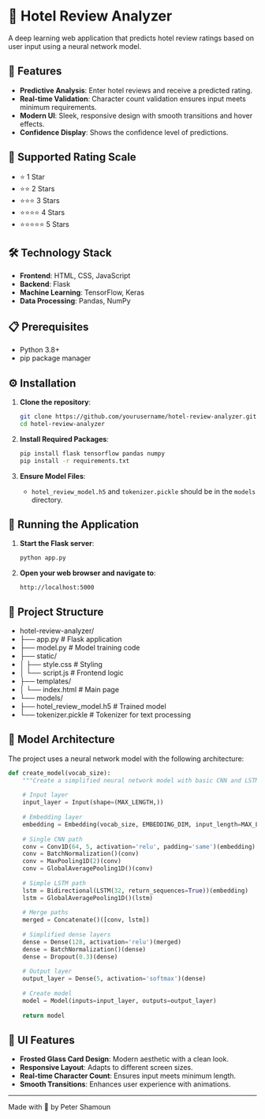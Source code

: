 # 🏨 Hotel Review Analyzer

A deep learning web application that predicts hotel review ratings based on user input using a neural network model.

## 🌟 Features
- **Predictive Analysis**: Enter hotel reviews and receive a predicted rating.
- **Real-time Validation**: Character count validation ensures input meets minimum requirements.
- **Modern UI**: Sleek, responsive design with smooth transitions and hover effects.
- **Confidence Display**: Shows the confidence level of predictions.

## 🏨 Supported Rating Scale
- ⭐ 1 Star
- ⭐⭐ 2 Stars
- ⭐⭐⭐ 3 Stars
- ⭐⭐⭐⭐ 4 Stars
- ⭐⭐⭐⭐⭐ 5 Stars

## 🛠️ Technology Stack
- **Frontend**: HTML, CSS, JavaScript
- **Backend**: Flask
- **Machine Learning**: TensorFlow, Keras
- **Data Processing**: Pandas, NumPy

## 📋 Prerequisites
- Python 3.8+
- pip package manager

## ⚙️ Installation

1. **Clone the repository**:
   ```bash
   git clone https://github.com/yourusername/hotel-review-analyzer.git
   cd hotel-review-analyzer
   ```

2. **Install Required Packages**:
   ```bash
   pip install flask tensorflow pandas numpy
   pip install -r requirements.txt
   ```

3. **Ensure Model Files**:
   - `hotel_review_model.h5` and `tokenizer.pickle` should be in the `models` directory.

## 🚀 Running the Application
1. **Start the Flask server**:
   ```bash
   python app.py
   ```

2. **Open your web browser and navigate to**:
   ```
   http://localhost:5000
   ```

## 📁 Project Structure

- hotel-review-analyzer/
- ├── app.py             # Flask application
- ├── model.py           # Model training code
- ├── static/
- │   ├── style.css      # Styling
- │   └── script.js      # Frontend logic
- ├── templates/
- │   └── index.html     # Main page
- └── models/
-    ├── hotel_review_model.h5 # Trained model
-    └── tokenizer.pickle      # Tokenizer for text processing

## 🤖 Model Architecture
The project uses a neural network model with the following architecture:

```python
def create_model(vocab_size):
    """Create a simplified neural network model with basic CNN and LSTM paths."""
    
    # Input layer
    input_layer = Input(shape=(MAX_LENGTH,))
    
    # Embedding layer
    embedding = Embedding(vocab_size, EMBEDDING_DIM, input_length=MAX_LENGTH)(input_layer)
    
    # Single CNN path
    conv = Conv1D(64, 5, activation='relu', padding='same')(embedding)
    conv = BatchNormalization()(conv)
    conv = MaxPooling1D(2)(conv)
    conv = GlobalAveragePooling1D()(conv)
    
    # Simple LSTM path
    lstm = Bidirectional(LSTM(32, return_sequences=True))(embedding)
    lstm = GlobalAveragePooling1D()(lstm)
    
    # Merge paths
    merged = Concatenate()([conv, lstm])
    
    # Simplified dense layers
    dense = Dense(128, activation='relu')(merged)
    dense = BatchNormalization()(dense)
    dense = Dropout(0.3)(dense)
    
    # Output layer
    output_layer = Dense(5, activation='softmax')(dense)
    
    # Create model
    model = Model(inputs=input_layer, outputs=output_layer)
    
    return model
```

## 🎨 UI Features
- **Frosted Glass Card Design**: Modern aesthetic with a clean look.
- **Responsive Layout**: Adapts to different screen sizes.
- **Real-time Character Count**: Ensures input meets minimum length.
- **Smooth Transitions**: Enhances user experience with animations.

---

Made with 💙 by Peter Shamoun






